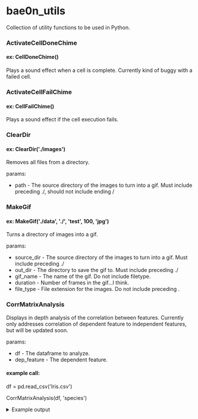 # bae0n_utils

Collection of utility functions to be used in Python. 

### ActivateCellDoneChime
#### ex: CellDoneChime()
Plays a sound effect when a cell is complete. Currently kind of buggy with a failed cell.    

### ActivateCellFailChime
#### ex: CellFailChime()
Plays a sound effect if the cell execution fails.

### ClearDir
#### ex: ClearDir('./images')
Removes all files from a directory.
    
params:
- path - The source directory of the images to turn into a gif. Must include preceding ./, should not include ending /

### MakeGif
#### ex: MakeGif('./data', './', 'test', 100, 'jpg')
Turns a directory of images into a gif.
    
params:
- source_dir - The source directory of the images to turn into a gif. Must include preceding ./
- out_dir    - The directory to save the gif to. Must include preceding ./
- gif_name   - The name of the gif. Do not include filetype.
- duration   - Number of frames in the gif...I think.
- file_type  - File extension for the images. Do not include preceding .

### CorrMatrixAnalysis
Displays in depth analysis of the correlation between features. Currently only addresses correlation of dependent feature to independent features, but will be updated soon.

params:
- df          - The dataframe to analyze.
- dep_feature - The dependent feature.

#### example call:
df = pd.read_csv('Iris.csv')

CorrMatrixAnalysis(df, 'species')
<details>
  <summary>Example output</summary>
  
  Features With High Correlation to diagnosis:
    -0.79  - concave points_worst
    -0.78  - perimeter_worst
    -0.78  - concave points_mean
    -0.78  - radius_worst
    -0.74  - perimeter_mean
    -0.73  - area_worst
    -0.73  - radius_mean
    -0.71  - area_mean
    
    Features With Moderate Correlation to diagnosis:
    -0.70  - concavity_mean
    -0.66  - concavity_worst
    -0.60  - compactness_mean
    -0.59  - compactness_worst
    -0.57  - radius_se
    -0.56  - perimeter_se
    -0.55  - area_se

    Features With No Correlation to diagnosis:
    -0.29  - compactness_se
    -0.25  - concavity_se
    -0.08  - fractal_dimension_se
     0.07  - smoothness_se
    -0.04  - id
     0.01  - fractal_dimension_mean
     0.01  - texture_se
     0.01  - symmetry_se
</details>